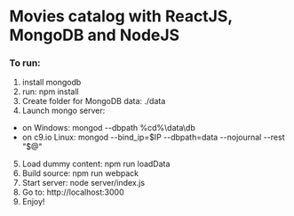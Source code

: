 # Movies catalog with ReactJS, MongoDB and NodeJS

### To run:
1. install mongodb
2. run: npm install
3. Create folder for MongoDB data: ./data
4. Launch mongo server: 
  - on Windows: mongod --dbpath %cd%\data\db
  - on c9.io Linux: mongod --bind_ip=$IP --dbpath=data --nojournal --rest "$@"
5. Load dummy content: npm run loadData
6. Build source: npm run webpack
7. Start server: node server/index.js
8. Go to: http://localhost:3000
9. Enjoy!
